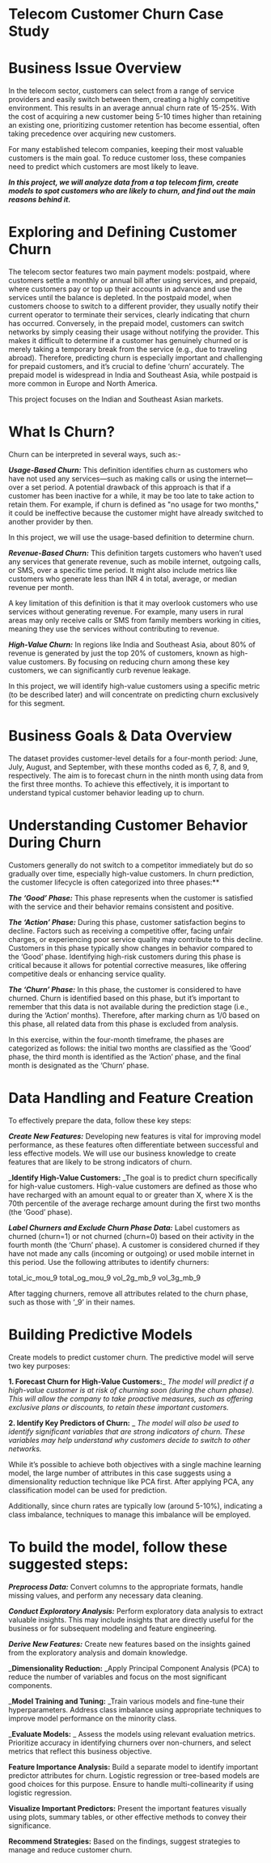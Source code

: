 # Telecom Customer Churn Case Study

# **Business Issue Overview** 
In the telecom sector, customers can select from a range of service providers and easily switch between them, creating a highly competitive environment. 
This results in an average annual churn rate of 15-25%. With the cost of acquiring a new customer being 5-10 times higher than retaining an existing one, prioritizing customer retention has become essential, often taking precedence over acquiring new customers.

For many established telecom companies, keeping their most valuable customers is the main goal.
To reduce customer loss, these companies need to predict which customers are most likely to leave.

_**In this project, we will analyze data from a top telecom firm, create models to spot customers who are likely to churn, and find out the main reasons behind it.**_

# **Exploring and Defining Customer Churn** 
The telecom sector features two main payment models: postpaid, where customers settle a monthly or annual bill after using services, and prepaid, where customers pay or top up their accounts in advance and use the services until the balance is depleted.
In the postpaid model, when customers choose to switch to a different provider, they usually notify their current operator to terminate their services, clearly indicating that churn has occurred.
Conversely, in the prepaid model, customers can switch networks by simply ceasing their usage without notifying the provider. This makes it difficult to determine if a customer has genuinely churned or is merely taking a temporary break from the service (e.g., due to traveling abroad).
Therefore, predicting churn is especially important and challenging for prepaid customers, and it’s crucial to define ‘churn’ accurately. The prepaid model is widespread in India and Southeast Asia, while postpaid is more common in Europe and North America.

This project focuses on the Indian and Southeast Asian markets.

# **What Is Churn?** 
Churn can be interpreted in several ways, such as:-

_**Usage-Based Churn:**_ This definition identifies churn as customers who have not used any services—such as making calls or using the internet—over a set period.
A potential drawback of this approach is that if a customer has been inactive for a while, it may be too late to take action to retain them. For example, if churn is defined as "no usage for two months," it could be ineffective because the customer might have already switched to another provider by then.

In this project, we will use the usage-based definition to determine churn.

_**Revenue-Based Churn:**_ This definition targets customers who haven’t used any services that generate revenue, such as mobile internet, outgoing calls, or SMS, over a specific time period. It might also include metrics like customers who generate less than INR 4 in total, average, or median revenue per month.

A key limitation of this definition is that it may overlook customers who use services without generating revenue. For example, many users in rural areas may only receive calls or SMS from family members working in cities, meaning they use the services without contributing to revenue.

_**High-Value Churn:**_ In regions like India and Southeast Asia, about 80% of revenue is generated by just the top 20% of customers, known as high-value customers. By focusing on reducing churn among these key customers, we can significantly curb revenue leakage.

In this project, we will identify high-value customers using a specific metric (to be described later) and will concentrate on predicting churn exclusively for this segment.

# **Business Goals & Data Overview**
The dataset provides customer-level details for a four-month period: June, July, August, and September, with these months coded as 6, 7, 8, and 9, respectively.
The aim is to forecast churn in the ninth month using data from the first three months. To achieve this effectively, it is important to understand typical customer behavior leading up to churn.

# Understanding Customer Behavior During Churn 
Customers generally do not switch to a competitor immediately but do so gradually over time, especially high-value customers.
In churn prediction, the customer lifecycle is often categorized into three phases:**

_**The ‘Good’ Phase:**_ This phase represents when the customer is satisfied with the service and their behavior remains consistent and positive.

_**The ‘Action’ Phase:**_ During this phase, customer satisfaction begins to decline. Factors such as receiving a competitive offer, facing unfair charges, or experiencing poor service quality may contribute to this decline. Customers in this phase typically show changes in behavior compared to the ‘Good’ phase. Identifying high-risk customers during this phase is critical because it allows for potential corrective measures, like offering competitive deals or enhancing service quality.

_**The ‘Churn’ Phase:**_ In this phase, the customer is considered to have churned. Churn is identified based on this phase, but it’s important to remember that this data is not available during the prediction stage (i.e., during the ‘Action’ months). Therefore, after marking churn as 1/0 based on this phase, all related data from this phase is excluded from analysis.

In this exercise, within the four-month timeframe, the phases are categorized as follows: the initial two months are classified as the ‘Good’ phase, the third month is identified as the ‘Action’ phase, and the final month is designated as the ‘Churn’ phase.

# **Data Handling and Feature Creation**
To effectively prepare the data, follow these key steps:

_**Create New Features:**_ Developing new features is vital for improving model performance, as these features often differentiate between successful and less effective models. We will use our business knowledge to create features that are likely to be strong indicators of churn.

_**Identify High-Value Customers:** _The goal is to predict churn specifically for high-value customers. High-value customers are defined as those who have recharged with an amount equal to or greater than X, where X is the 70th percentile of the average recharge amount during the first two months (the ‘Good’ phase).

_**Label Churners and Exclude Churn Phase Data:**_ Label customers as churned (churn=1) or not churned (churn=0) based on their activity in the fourth month (the ‘Churn’ phase). A customer is considered churned if they have not made any calls (incoming or outgoing) or used mobile internet in this period. Use the following attributes to identify churners:

total_ic_mou_9
total_og_mou_9
vol_2g_mb_9
vol_3g_mb_9

After tagging churners, remove all attributes related to the churn phase, such as those with ‘_9’ in their names.

# **Building Predictive Models**
Create models to predict customer churn. The predictive model will serve two key purposes:

**1. Forecast Churn for High-Value Customers:**_ _The model will predict if a high-value customer is at risk of churning soon (during the churn phase). This will allow the company to take proactive measures, such as offering exclusive plans or discounts, to retain these important customers._
   
**2. Identify Key Predictors of Churn:** _ _The model will also be used to identify significant variables that are strong indicators of churn. These variables may help understand why customers decide to switch to other networks._

While it’s possible to achieve both objectives with a single machine learning model, the large number of attributes in this case suggests using a dimensionality reduction technique like PCA first. After applying PCA, any classification model can be used for prediction.

Additionally, since churn rates are typically low (around 5-10%), indicating a class imbalance, techniques to manage this imbalance will be employed.

# **To build the model, follow these suggested steps:**

_**Preprocess Data:**_ Convert columns to the appropriate formats, handle missing values, and perform any necessary data cleaning.

_**Conduct Exploratory Analysis:**_ Perform exploratory data analysis to extract valuable insights. This may include insights that are directly useful for the business or for subsequent modeling and feature engineering.

_**Derive New Features:**_ Create new features based on the insights gained from the exploratory analysis and domain knowledge.

_**Dimensionality Reduction:** _Apply Principal Component Analysis (PCA) to reduce the number of variables and focus on the most significant components.

_**Model Training and Tuning:** _Train various models and fine-tune their hyperparameters. Address class imbalance using appropriate techniques to improve model performance on the minority class.

_**Evaluate Models:** _ Assess the models using relevant evaluation metrics. Prioritize accuracy in identifying churners over non-churners, and select metrics that reflect this business objective.

**Feature Importance Analysis:** Build a separate model to identify important predictor attributes for churn. Logistic regression or tree-based models are good choices for this purpose. Ensure to handle multi-collinearity if using logistic regression.

**Visualize Important Predictors:** Present the important features visually using plots, summary tables, or other effective methods to convey their significance.

**Recommend Strategies:** Based on the findings, suggest strategies to manage and reduce customer churn.




